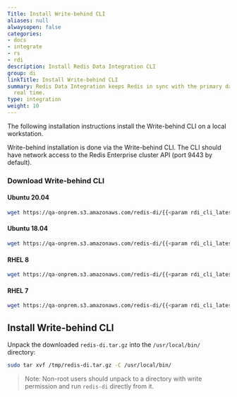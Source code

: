 ```yaml
---
Title: Install Write-behind CLI
aliases: null
alwaysopen: false
categories:
- docs
- integrate
- rs
- rdi
description: Install Redis Data Integration CLI
group: di
linkTitle: Install Write-behind CLI
summary: Redis Data Integration keeps Redis in sync with the primary database in near
  real time.
type: integration
weight: 10
---
```


The following installation instructions install the Write-behind CLI on a local workstation.

Write-behind installation is done via the Write-behind CLI. The CLI should have network access to the Redis Enterprise cluster API (port 9443 by default).

### Download Write-behind CLI

#### Ubuntu 20.04

```bash
wget https://qa-onprem.s3.amazonaws.com/redis-di/{{<param rdi_cli_latest>}}/redis-di-ubuntu20.04-{{<param rdi_cli_latest>}}.tar.gz -O /tmp/redis-di.tar.gz
```

#### Ubuntu 18.04

```bash
wget https://qa-onprem.s3.amazonaws.com/redis-di/{{<param rdi_cli_latest>}}/redis-di-ubuntu18.04-{{<param rdi_cli_latest>}}.tar.gz -O /tmp/redis-di.tar.gz
```

#### RHEL 8

```bash
wget https://qa-onprem.s3.amazonaws.com/redis-di/{{<param rdi_cli_latest>}}/redis-di-rhel8-{{<param rdi_cli_latest>}}.tar.gz -O /tmp/redis-di.tar.gz
```

#### RHEL 7

```bash
wget https://qa-onprem.s3.amazonaws.com/redis-di/{{<param rdi_cli_latest>}}/redis-di-rhel7-{{<param rdi_cli_latest>}}.tar.gz -O /tmp/redis-di.tar.gz
```

## Install Write-behind CLI

Unpack the downloaded `redis-di.tar.gz` into the `/usr/local/bin/` directory:

```bash
sudo tar xvf /tmp/redis-di.tar.gz -C /usr/local/bin/
```

> Note: Non-root users should unpack to a directory with write permission and run `redis-di` directly from it.
